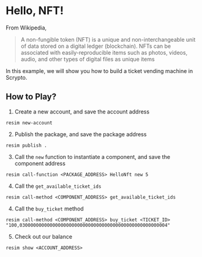 # Hello, NFT!

From Wikipedia,

> A non-fungible token (NFT) is a unique and non-interchangeable unit of data stored on a digital ledger (blockchain). NFTs can be associated with easily-reproducible items such as photos, videos, audio, and other types of digital files as unique items

In this example, we will show you how to build a ticket vending machine in Scrypto.

## How to Play?

1. Create a new account, and save the account address
```
resim new-account
```
2. Publish the package, and save the package address
```
resim publish .
```
3. Call the `new` function to instantiate a component, and save the component address
```
resim call-function <PACKAGE_ADDRESS> HelloNft new 5
```
4. Call the `get_available_ticket_ids`
```
resim call-method <COMPONENT_ADDRESS> get_available_ticket_ids
```
4. Call the `buy_ticket` method
```
resim call-method <COMPONENT_ADDRESS> buy_ticket <TICKET_ID> "100,030000000000000000000000000000000000000000000000000004"
```
5. Check out our balance
```
resim show <ACCOUNT_ADDRESS>
```